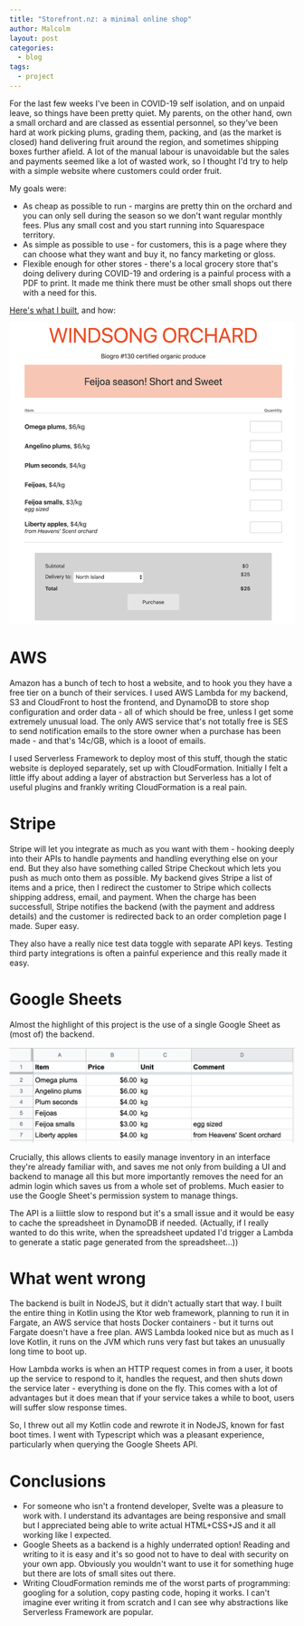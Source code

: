 ```yaml
---
title: "Storefront.nz: a minimal online shop"
author: Malcolm
layout: post
categories:
  - blog
tags:
  - project
---
```


For the last few weeks I've been in COVID-19 self isolation, and on unpaid
leave, so things have been pretty quiet. My parents, on the other hand, own
a small orchard and are classed as essential personnel, so they've been hard
at work picking plums, grading them, packing, and (as the market is closed)
hand delivering fruit around the region, and sometimes shipping boxes further
afield. A lot of the manual labour is unavoidable but the sales and payments
seemed like a lot of wasted work, so I thought I'd try to help with a simple
website where customers could order fruit.

My goals were:

* As cheap as possible to run - margins are pretty thin on the orchard and
you can only sell during the season so we don't want regular monthly fees.
Plus any small cost and you start running into Squarespace territory.
* As simple as possible to use - for customers, this is a page where they can
choose what they want and buy it, no fancy marketing or gloss.
* Flexible enough for other stores - there's a local grocery store that's
doing delivery during COVID-19 and ordering is a painful process with a PDF
to print. It made me think there must be other small shops out there with a
need for this.

[Here's what I built](https://www.storefront.nz/windsong), and how:

![Windsong Orchard page on Storefront.nz](/assets/storefront_windsong.png)

# AWS

Amazon has a bunch of tech to host a website, and to hook you they have a free
tier on a bunch of their services. I used AWS Lambda for my backend, S3 and
CloudFront to host the frontend, and DynamoDB to store shop configuration and
order data - all of which should be free, unless I get some extremely unusual
load. The only AWS service that's not totally free is SES to send notification
emails to the store owner when a purchase has been made - and that's 14c/GB,
which is a looot of emails.

I used Serverless Framework to deploy most of this stuff, though the static
website is deployed separately, set up with CloudFormation. Initially I felt
a little iffy about adding a layer of abstraction but Serverless has a lot
of useful plugins and frankly writing CloudFormation is a real pain.

# Stripe

Stripe will let you integrate as much as you want with them - hooking deeply
into their APIs to handle payments and handling everything else on your end.
But they also have something called Stripe Checkout which lets you push as
much onto them as possible. My backend gives Stripe a list of items and a
price, then I redirect the customer to Stripe which collects shipping address,
email, and payment. When the charge has been successfull, Stripe notifies
the backend (with the payment and address details) and the customer is
redirected back to an order completion page I made. Super easy.

They also have a really nice test data toggle with separate API keys. Testing
third party integrations is often a painful experience and this really
made it easy.

# Google Sheets

Almost the highlight of this project is the use of a single Google Sheet as
(most of) the backend. 

![Google Sheet backing the Windsong Orchard page](/assets/storefront_sheet.png)

Crucially, this allows clients to easily manage inventory in an interface
they're already familiar with, and saves me not only from building a UI and
backend to manage all this but more importantly removes the need for an admin
login which saves us from a whole set of problems. Much easier to use the Google
Sheet's permission system to manage things.

The API is a liiittle slow to respond but it's a small issue and it would be easy
to cache the spreadsheet in DynamoDB if needed. (Actually, if I really wanted
to do this write, when the spreadsheet updated I'd trigger a Lambda to generate
a static page generated from the spreadsheet...))

# What went wrong

The backend is built in NodeJS, but it didn't actually start that way. I built
the entire thing in Kotlin using the Ktor web framework, planning to run it in
Fargate, an AWS service that hosts Docker containers - but it turns out Fargate
doesn't have a free plan. AWS Lambda looked nice but as much as I love Kotlin,
it runs on the JVM which runs very fast but takes an unusually long time to 
boot up.

How Lambda works is when an HTTP request comes in from a user, it boots up the
service to respond to it, handles the request, and then shuts down the service
later - everything is done on the fly. This comes with a lot of advantages but
it does mean that if your service takes a while to boot, users will suffer
slow response times.

So, I threw out all my Kotlin code and rewrote it in NodeJS, known for fast
boot times. I went with Typescript which was a pleasant experience, particularly
when querying the Google Sheets API.

# Conclusions

* For someone who isn't a frontend developer, Svelte was a pleasure to work with.
I understand its advantages are being responsive and small but I appreciated
being able to write actual HTML+CSS+JS and it all working like I expected.
* Google Sheets as a backend is a highly underrated option! Reading and writing
to it is easy and it's so good not to have to deal with security on your own app.
Obviously you wouldn't want to use it for something huge but there are lots of
small sites out there.
* Writing CloudFormation reminds me of the worst parts of programming: googling
for a solution, copy pasting code, hoping it works. I can't imagine ever writing
it from scratch and I can see why abstractions like Serverless Framework are
popular.
